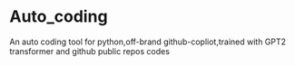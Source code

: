 # Auto_coding
An auto coding tool for python,off-brand github-copliot,trained with GPT2 transformer and github public repos codes

